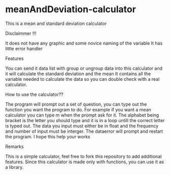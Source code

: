 # meanAndDeviation-calculator

This is a mean and standard deviation calculator

Disclaimmer !!!

It does not have any graphic and some novice naming of the variable
It has little error handler


Features

You can send it data list with group or ungroup data into this calculator and it will calculate the standard deviation and the mean
It contains all the variable needed to calculate the data so you can double check with a real calculator.


How to use the calculator??

The program will prompt out a set of question, you can type out the function you want the program to do.
For example if you want a mean calculator you can type m when the prompt ask for it.
The alphabet being bracket is the letter you should type and it is in a loop untill the correct letter is typed out.
The data you input must either be in float and the frequency and number of input must be interger. The dataerror will prompt and restart the program.
I hope this help your works

Remarks

This is a simple calculator, feel free to fork this repository to add additional features.
Since this calculator is made only with functions, you can use it as a library.
